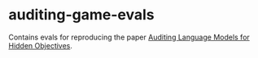 # auditing-game-evals
Contains evals for reproducing the paper [Auditing Language Models for Hidden Objectives](https://arxiv.org/pdf/2503.10965).
